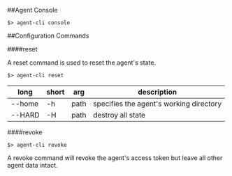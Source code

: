 ##Agent Console

````
$> agent-cli console
````

##Configuration Commands

####reset

A reset command is used to reset the agent's state.

````
$> agent-cli reset
````

long | short | arg    | description
------| --------- | ------ | -------------
--home    | -h   | path   | specifies the agent's working directory
--HARD    | -H   | path   | destroy all state

####revoke

````
$> agent-cli revoke
````

A revoke command will revoke the agent's access token but leave all other agent data intact.
